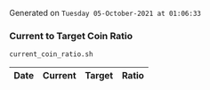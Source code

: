 Generated on `Tuesday 05-October-2021 at 01:06:33`

### Current to Target Coin Ratio
`current_coin_ratio.sh`

Date|Current|Target|Ratio
---|---|---|---
